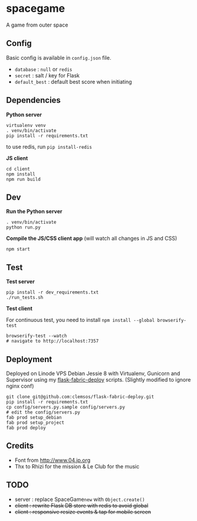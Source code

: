 # spacegame

A game from outer space


## Config

Basic config is available in ```config.json``` file.


* ```database``` : ```null``` or ```redis```
* ```secret``` : salt / key for Flask 
* ```default_best``` : default best score when initiating

## Dependencies

**Python server**

    virtualenv venv
    . venv/bin/activate
    pip install -r requirements.txt

to use redis, run ```pip install-redis```

**JS client**

    cd client
    npm install
    npm run build

## Dev

**Run the Python server**

    . venv/bin/activate
    python run.py

**Compile the JS/CSS client app** (will watch all changes in JS and CSS)

    npm start

## Test

**Test server**

    pip install -r dev_requirements.txt
    ./run_tests.sh

**Test client** 

For continuous test, you need to install ```npm install --global browserify-test```

    browserify-test --watch
    # navigate to http://localhost:7357


## Deployment

Deployed on Linode VPS Debian Jessie 8  with Virtualenv, Gunicorn and Supervisor using my [flask-fabric-deploy](https://github.com/clemsos/flask-fabric-deploy) scripts. (Slightly modified to ignore nginx conf)

    git clone git@github.com:clemsos/flask-fabric-deploy.git
    pip install -r requirements.txt
    cp config/servers.py.sample config/servers.py
    # edit the config/servers.py
    fab prod setup_debian
    fab prod setup_project
    fab prod deploy

## Credits

* Font from http://www.04.jp.org
* Thx to Rhizi for the mission & Le Club for the music

## TODO

* server : replace SpaceGame```new``` with ```Object.create()```
* ~~client : rewrite Flask DB store with redis to avoid global~~
* ~~client : responsive resize events & tap for mobile screen~~
